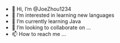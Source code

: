- 👋 Hi, I’m @JoeZhou1234
- 👀 I’m interested in learning new languages
- 🌱 I’m currently learning Java
- 💞️ I’m looking to collaborate on ...
- 📫 How to reach me ...

<!---
JoeZhou1234/JoeZhou1234 is a ✨ special ✨ repository because its `README.md` (this file) appears on your GitHub profile.
You can click the Preview link to take a look at your changes.
--->
